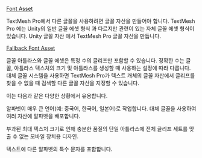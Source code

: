 [Font Asset](https://docs.unity3d.com/Packages/com.unity.textmeshpro@3.2/manual/FontAssets.html)

TextMesh Pro에서 다른 글꼴을 사용하려면 글꼴 자산을 만들어야 합니다. TextMesh Pro 에는 Unity의 일반 글꼴 에셋 형식 과 다르지만 관련이 있는 자체 글꼴 에셋 형식이 있습니다. Unity 글꼴 자산 에서 TextMesh Pro 글꼴 자산을 만듭니다.

[Fallback Font Asset](https://docs.unity3d.com/Packages/com.unity.textmeshpro@3.2/manual/FontAssetsFallback.html)

글꼴 아틀라스와 글꼴 에셋은 특정 수의 글리프만 포함할 수 있습니다. 정확한 수는 글꼴, 아틀라스 텍스처의 크기 및 아틀라스를 생성할 때 사용하는 설정에 따라 다릅니다. 대체 글꼴 시스템을 사용하면 TextMesh Pro가 텍스트 개체의 글꼴 자산에서 글리프를 찾을 수 없을 때 검색할 다른 글꼴 자산을 지정할 수 있습니다.

이는 다음과 같은 다양한 상황에서 유용합니다.

알파벳이 매우 큰 언어(예: 중국어, 한국어, 일본어)로 작업합니다. 대체 글꼴을 사용하여 여러 자산에 알파벳을 배포합니다.

부과된 최대 텍스처 크기로 인해 충분한 품질의 단일 아틀라스에 전체 글리프 세트를 맞출 수 없는 모바일 장치용 디자인.

텍스트에 다른 알파벳의 특수 문자를 포함합니다.

